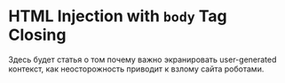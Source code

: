 # HTML Injection with `body` Tag Closing

Здесь будет статья о том почему важно экранировать user-generated контекст, как неосторожность приводит к взлому сайта роботами.


